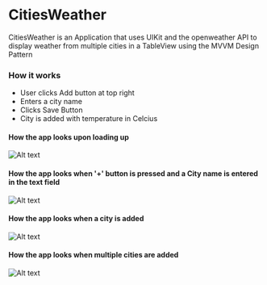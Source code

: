 # CitiesWeather

CitiesWeather is an Application that uses UIKit and the openweather API to display weather from multiple cities in a TableView using the MVVM Design Pattern

### How it works
- User clicks Add button at top right 
- Enters a city name 
- Clicks Save Button 
- City is added with temperature in Celcius

#### How the app looks upon loading up
![Alt text](/Images/CitiesWeatherDefaultScreen.png "Optional title")

#### How the app looks when '+' button is pressed and a City name is entered in the text field
![Alt text](/Images/AddCityScreen.png "Optional title")

#### How the app looks when a city is added 
![Alt text](/Images/OneCityAdded.png "Optional title")

#### How the app looks when multiple cities are added 
![Alt text](/Images/MultipleCitiesAdded.png "Optional title")

